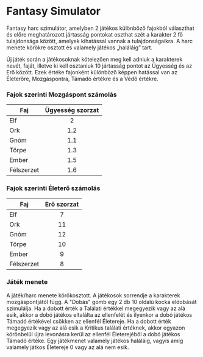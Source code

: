 # Fantasy Simulator

Fantasy harc szimulátor, amelyben 2 játékos különböző fajokból választhat és előre meghatározott jártasság pontokat oszthat szét a   karakter 2 fő tulajdonsága között, amelyek kihatással vannak a tulajdonságaikra. A harc menete körökre osztott és valamely játékos „haláláig” tart.

Új játék során a játékosoknak kötelezően meg kell adniuk a karakterek nevét, faját, illetve ki kell osztaniuk 10 jártasság pontot az Ügyesség és az Erő között. Ezek értéke fajonként különböző képpen hatással van az Életerőre, Mozgáspontra, Támadó értékre és a Védő értékre.

### Fajok szerinti Mozgáspont számolás
| Faj | Ügyesség szorzat |
| ----|:--------:|
| Elf | 2 |
| Ork | 1.2 |
| Gnóm | 1.1 |
| Törpe | 1.3 |
| Ember | 1.5 |
| Félszerzet | 1.6 |

### Fajok szerinti Életerő számolás
| Faj | Erő szorzat |
| ----|:--------:|
| Elf | 7 |
| Ork | 11 |
| Gnóm | 12 |
| Törpe | 10 |
| Ember | 9 |
| Félszerzet | 8 |

### Játék menete

A játék/harc menete körökosztott. A játékosok sorrendje a karakterek mozgáspontjától függ. A "Dobás" gomb egy 2 db 10 oldalú kocka eldobását szimulálja. Ha a dobott érték a Találati értékkel megegyezik vagy az alá esik, akkor a dobó játékos eltalálta az ellenfelét és ilyenkor a dobó játékos Támadó értékével csökken az ellenfél Életereje. Ha a dobott érték megegyezik vagy az alá esik a Kritikus találati értéknek, akkor egyazon körönbelül újra levonásra kerül az ellenfél Életerejéből a dobó játékos Támadó értéke. Egy játékmenet valamely játékos haláláig, vagyis amíg valamely játkos Életereje 0 vagy az alá nem esik.
